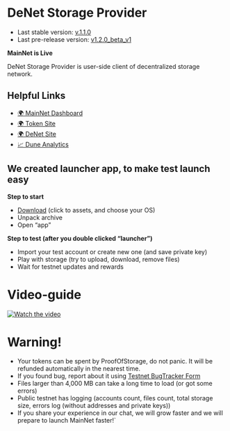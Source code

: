 # DeNet Storage Provider

- Last stable version: [v.1.1.0](https://github.com/DeNetPRO/StorageProvider/releases/tag/mainnet-v1.1.0)
- Last pre-release version: [v1.2.0_beta_v1](https://github.com/DeNetPRO/StorageProvider/releases/tag/mainnet-v1.2.0_beta_1)

**MainNet is Live**

DeNet Storage Provider is user-side client of decentralized storage network.

## Helpful Links

- [🌍 MainNet Dashboard](https://mainnet.dfile.tech)
- [🌍 Token Site](https://dfile.tech)
- [🌍 DeNet Site](https://denet.pro)
- [📈 Dune Analytics](https://dune.xyz/djdeniro/DeNet-Storage)

## We created launcher app, to make test launch easy
**Step to start**

- [Download](https://github.com/DeNetPRO/StorageProvider/releases) (click to assets, and choose your OS)
- Unpack archive
- Open “app”


**Step to test (after you double clicked “launcher”)**

- Import your test account or create new one (and save private key)
- Play with storage (try to upload, download, remove files)
- Wait for testnet updates and rewards

# Video-guide

[![Watch the video](https://img.youtube.com/vi/D0qoKiJDqaU/hqdefault.jpg)](https://youtu.be/D0qoKiJDqaU)

# Warning!

- Your tokens can be spent by ProofOfStorage, do not panic. It will be refunded automatically in the nearest time.
- If you found bug, report about it using [Testnet BugTracker Form](https://docs.google.com/forms/d/e/1FAIpQLSfScWv2q7Y2X_cXq69anDdrC4v4aRsm9glXSVs21VntNTacSQ/viewform)
- Files larger than 4,000 MB can take a long time to load (or got some errors)
- Public testnet has logging (accounts count, files count, total storage size, errors log (without addresses and private keys))
- If you share your experience in our chat, we will grow faster and we will prepare to launch MainNet faster!`
